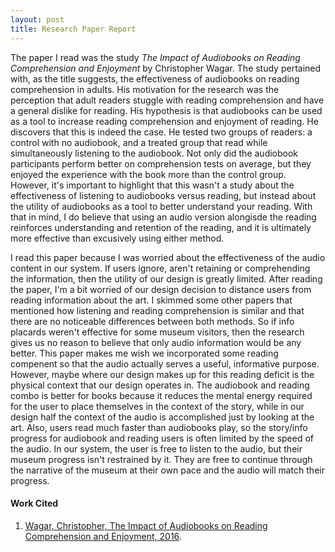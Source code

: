 ```yaml
---
layout: post
title: Research Paper Report
---
```


The paper I read was the study *The Impact of Audiobooks on Reading Comprehension and Enjoyment* by Christopher Wagar. The study pertained with, as the title suggests, the effectiveness of audiobooks on reading comprehension in adults. His motivation for the research was the perception that adult readers stuggle with reading comprehension and have a general dislike for reading. His hypothesis is that audiobooks can be used as a tool to increase reading comprehension and enjoyment of reading. He discovers that this is indeed the case. He tested two groups of readers: a control with no audiobook, and a treated group that read while simultaneously listening to the audiobook. Not only did the audiobook participants perform better on comprehension tests on average, but they enjoyed the experience with the book more than the control group. However, it's important to highlight that this wasn't a study about the effectiveness of listening to audiobooks versus reading, but instead about the utility of audiobooks as a tool to better understand your reading. With that in mind, I do believe that using an audio version alongisde the reading reinforces understanding and retention of the reading, and it is ultimately more effective than excusively using either method.

I read this paper because I was worried about the effectiveness of the audio content in our system. If users ignore, aren't retaining or comprehending the information, then the utility of our design is greatly limited. After reading the paper, I'm a bit worried of our design decision to distance users from reading information about the art. I skimmed some other papers that mentioned how listening and reading comprehension is similar and that there are no noticeable differences between both methods. So if info placards weren't effective for some museum visitors, then the research gives us no reason to believe that only audio information would be any better. This paper makes me wish we incorporated some reading compenent so that the audio actually serves a useful, informative purpose. However, maybe where our design makes up for this reading deficit is the physical context that our design operates in. The audiobook and reading combo is better for books because it reduces the mental energy required for the user to place themselves in the context of the story, while in our design half the context of the audio is accomplished just by looking at the art. Also, users read much faster than audiobooks play, so the story/info progress for audiobook and reading users is often limited by the speed of the audio. In our system, the user is free to listen to the audio, but their museum progress isn't restrained by it. They are free to continue through the narrative of the museum at their own pace and the audio will match their progress. 

#### Work Cited
1. [Wagar, Christopher, The Impact of Audiobooks on Reading Comprehension and Enjoyment, 2016](https://www.researchgate.net/publication/304674071_The_Impact_of_Audiobooks_on_Reading_Comprehension_and_Enjoyment). 
